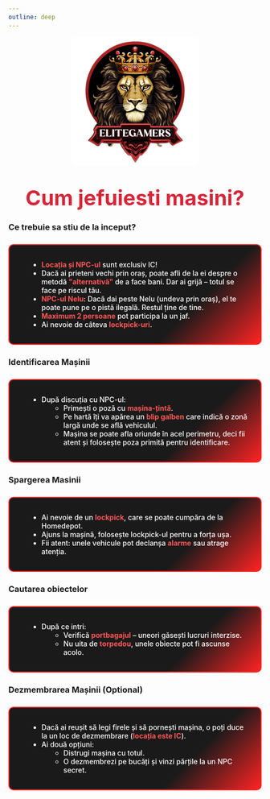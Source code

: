 ```yaml
---
outline: deep
---
```


<img src="../public/elitegamers.png" alt="pozaRegulament" width="256" height="256" style="display: block; margin: 0 auto; border-radius: 5%;">


# <center style="font-size: 2.6rem; color: #d72638; margin-top: 1rem;"> Cum jefuiesti masini?</center>

<style>
  .eg-box-jafmasini {
    background: linear-gradient(135deg, #1a1a1a 70%, #ff2323 100%);
    border: 2px solid #ff2323;
    border-radius: 10px;
    padding: 16px 20px;
    margin: 24px auto;
    max-width: 900px;
    color: white;
    font-weight: 500;
  }
  .eg-box-jafmasini strong {
    color: #ff5555;
  }
  .eg-box-jafmasini ul {
    margin-left: 20px;
  }
</style>

### Ce trebuie sa stiu de la inceput?
<div class="eg-box-jafmasini" style="margin-left: auto; margin-right: auto;">
  <ul>
    <li><strong>Locația și NPC-ul</strong> sunt exclusiv IC!</li>
    <li>Dacă ai prieteni vechi prin oraș, poate afli de la ei despre o metodă <strong>"alternativă"</strong> de a face bani. Dar ai grijă – totul se face pe riscul tău.</li>
    <li><strong>NPC-ul Nelu</strong>: Dacă dai peste Nelu (undeva prin oraș), el te poate pune pe o pistă ilegală. Restul ține de tine.</li>
    <li><strong>Maximum 2 persoane</strong> pot participa la un jaf.</li>
    <li>Ai nevoie de câteva <strong>lockpick-uri</strong>.</li>
  </ul>
</div>

### Identificarea Mașinii

<div class="eg-box-jafmasini">
  <ul>
    <li>După discuția cu NPC-ul:
      <ul>
        <li>Primești o poză cu <strong>mașina-țintă</strong>.</li>
        <li>Pe hartă îți va apărea un <strong>blip galben</strong> care indică o zonă largă unde se află vehiculul.</li>
        <li>Mașina se poate afla oriunde în acel perimetru, deci fii atent și folosește poza primită pentru identificare.</li>
      </ul>
    </li>
  </ul>
</div>

### Spargerea Masinii
<div class="eg-box-jafmasini">
  <ul>
    <li>Ai nevoie de un <strong>lockpick</strong>, care se poate cumpăra de la Homedepot.</li>
    <li>Ajuns la mașină, folosește lockpick-ul pentru a forța ușa.</li>
    <li>Fii atent: unele vehicule pot declanșa <strong>alarme</strong> sau atrage atenția.</li>
  </ul>
</div>

### Cautarea obiectelor
<div class="eg-box-jafmasini">
  <ul>
    <li>După ce intri:
      <ul>
        <li>Verifică <strong>portbagajul</strong> – uneori găsești lucruri interzise.</li>
        <li>Nu uita de <strong>torpedou</strong>, unele obiecte pot fi ascunse acolo.</li>
      </ul>
    </li>
  </ul>
</div>

### Dezmembrarea Mașinii (Optional)
<div class="eg-box-jafmasini">
  <ul>
    <li>Dacă ai reușit să legi firele și să pornești mașina, o poți duce la un loc de dezmembrare (<strong>locația este IC</strong>).</li>
    <li>Ai două opțiuni:
      <ul>
        <li>Distrugi mașina cu totul.</li>
        <li>O dezmembrezi pe bucăți și vinzi părțile la un NPC secret.</li>
      </ul>
    </li>
  </ul>
</div>
